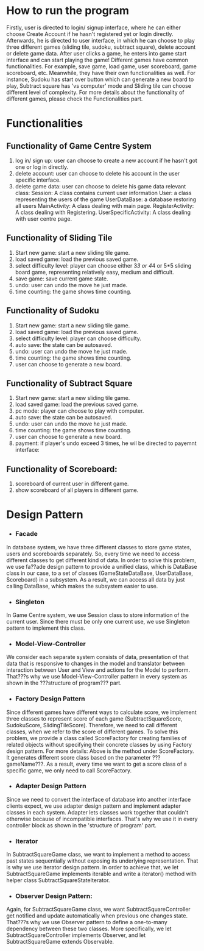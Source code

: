 # How to run the program
Firstly, user is directed to login/ signup interface, where he can either choose Create Account if he hasn't registered yet or login directly. Afterwards, he is directed to user interface, in which he can choose to play three different games (sliding tile, sudoku, subtract square), delete account or delete game data. After user clicks a game, he enters into game start interface and can start playing the game! Different games have common functionalities. For example, save game, load game, user scoreboard, game scoreboard, etc. Meanwhile, they have their own functionalities as well. For instance, Sudoku has start over button which can generate a new board to play, Subtract square has 'vs computer' mode and Sliding tile can choose different level of complexity. For more details about the functionality of different games, please check the Functionalities part.


# Functionalities
## Functionality of Game Centre System
1. log in/ sign up: user can choose to create a new account if he hasn't got one or log in directly.
2. delete account: user can choose to delete his account in the user specific interface.
3. delete game data: user can choose to delete his game data
relevant class: 
Session: A class contains current user information
User: a class representing the users of the game
UserDataBase: a database restoring all users
MainActivity: A class dealing with main page.
RegisterActivity: A class dealing with Registering.
UserSpecificActivity:  A class dealing with user centre page.

## Functionality of Sliding Tile
1. Start new game: start a new sliding tile game.
2. load saved game: load the previous saved game.
5. select difficulty level: player can choose either 3*3 or 4*4 or 5*5 sliding board game, representing relatively easy, medium and difficult.
6. save game: save current game state.
7. undo: user can undo the move he just made.
8. time counting: the game shows time counting.

## Functionality of Sudoku
1. Start new game: start a new sliding tile game.
2. load saved game: load the previous saved game.
5. select difficulty level: player can choose difficulty.
6. auto save: the state can be autosaved.
7. undo: user can undo the move he just made.
8. time counting: the game shows time counting.
9. user can choose to generate a new board.

## Functionality of Subtract Square
1. Start new game: start a new sliding tile game.
2. load saved game: load the previous saved game.
5. pc mode: player can choose to play with computer.
6. auto save: the state can be autosaved.
7. undo: user can undo the move he just made.
8. time counting: the game shows time counting.
9. user can choose to generate a new board.
10. payment: if player's undo exceed 3 times, he wil be directed to payemnt interface:

## Functionality of Scoreboard:
1. scoreboard of current user in different game.
2. show scoreboard of all players in different game.

# Design Pattern
- ### Facade

In database system, we have three different classes to store game states, users and scoreboards separately. So, every time we need to access different classes to get different kind of data. In order to solve this problem, we use fa??ade design pattern to provide a unified class, which is DataBase class in our case, to a set of classes (GameStateDataBase, UserDataBase, Scoreboard) in a subsystem. As a result, we can access all data by just calling DataBase, which makes the subsystem easier to use.

- ### Singleton

In Game Centre system, we use Session class to store information of the current user. Since there must be only one current use, we use Singleton pattern to implement this class. 

- ### Model-View-Controller
We consider each separate system consists of data, presentation of that data that is responsive to changes in the model and translator between interaction between User and View and actions for the Model to perform. That???s why we use Model-View-Controller pattern in every system as shown in the ???structure of program??? part.

- ### Factory Design Pattern

Since different games have different ways to calculate score, we implement three classes to represent score of each game (SubtractSquareScore, SudokuScore, SlidingTileScore). Therefore, we need to call different classes, when we refer to the score of different games. To solve this problem, we provide a class called ScoreFactory for creating families of related objects without specifying their concrete classes by using Factory design pattern. For more details:
Above is the method under ScoreFactory. It generates different score class based on the parameter ???gameName???. As a result, every time we want to get a score class of a specific game, we only need to call ScoreFactory.

- ### Adapter Design Pattern

Since we need to convert the interface of database into another interface clients expect, we use adapter design pattern and implement adapter classes in each system.  Adapter lets classes work together that couldn't otherwise because of incompatible interfaces. That's why we use it in every controller block as shown in the 'structure of program' part.

- ### Iterator

In SubtractSquareGame class, we want to implement a method to access past states sequentially without exposing its underlying representation. That is why we use iterator design pattern. In order to achieve that, we let SubtractSquareGame implements iterable<SubtractSquareState> and write a iterator() method with helper class SubtractSquareStateIterator.
  
- ### Observer Design Pattern:

Again, for SubtractSquareGame class, we want SubtractSquareController get notified and update automatically when previous one changes state. That???s why we use Observer pattern to define a one-to-many dependency between these two classes. More specifically, we let SubtractSquareController implements Observer, and let SubtractSquareGame extends Observable.
